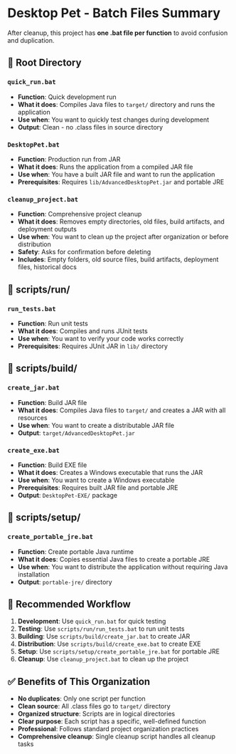 # Desktop Pet - Batch Files Summary

After cleanup, this project has **one .bat file per function** to avoid confusion and duplication.

## 📁 Root Directory

### `quick_run.bat`
- **Function**: Quick development run
- **What it does**: Compiles Java files to `target/` directory and runs the application
- **Use when**: You want to quickly test changes during development
- **Output**: Clean - no .class files in source directory

### `DesktopPet.bat`
- **Function**: Production run from JAR
- **What it does**: Runs the application from a compiled JAR file
- **Use when**: You have a built JAR file and want to run the application
- **Prerequisites**: Requires `lib/AdvancedDesktopPet.jar` and portable JRE

### `cleanup_project.bat`
- **Function**: Comprehensive project cleanup
- **What it does**: Removes empty directories, old files, build artifacts, and deployment outputs
- **Use when**: You want to clean up the project after organization or before distribution
- **Safety**: Asks for confirmation before deleting
- **Includes**: Empty folders, old source files, build artifacts, deployment files, historical docs

## 📁 scripts/run/

### `run_tests.bat`
- **Function**: Run unit tests
- **What it does**: Compiles and runs JUnit tests
- **Use when**: You want to verify your code works correctly
- **Prerequisites**: Requires JUnit JAR in `lib/` directory

## 📁 scripts/build/

### `create_jar.bat`
- **Function**: Build JAR file
- **What it does**: Compiles Java files to `target/` and creates a JAR with all resources
- **Use when**: You want to create a distributable JAR file
- **Output**: `target/AdvancedDesktopPet.jar`

### `create_exe.bat`
- **Function**: Build EXE file
- **What it does**: Creates a Windows executable that runs the JAR
- **Use when**: You want to create a Windows executable
- **Prerequisites**: Requires built JAR file and portable JRE
- **Output**: `DesktopPet-EXE/` package

## 📁 scripts/setup/

### `create_portable_jre.bat`
- **Function**: Create portable Java runtime
- **What it does**: Copies essential Java files to create a portable JRE
- **Use when**: You want to distribute the application without requiring Java installation
- **Output**: `portable-jre/` directory

## 🎯 Recommended Workflow

1. **Development**: Use `quick_run.bat` for quick testing
2. **Testing**: Use `scripts/run/run_tests.bat` to run unit tests
3. **Building**: Use `scripts/build/create_jar.bat` to create JAR
4. **Distribution**: Use `scripts/build/create_exe.bat` to create EXE
5. **Setup**: Use `scripts/setup/create_portable_jre.bat` for portable JRE
6. **Cleanup**: Use `cleanup_project.bat` to clean up the project

## ✅ Benefits of This Organization

- **No duplicates**: Only one script per function
- **Clean source**: All .class files go to `target/` directory
- **Organized structure**: Scripts are in logical directories
- **Clear purpose**: Each script has a specific, well-defined function
- **Professional**: Follows standard project organization practices
- **Comprehensive cleanup**: Single cleanup script handles all cleanup tasks 